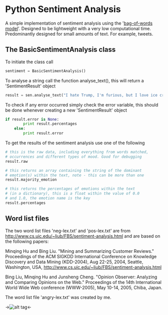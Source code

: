 # Python Sentiment Analysis
A simple implementation of sentiment analysis using the '[bag-of-words model](https://en.wikipedia.org/wiki/Bag-of-words_model)'. Designed to be lightweight with a very low computational time. Predominantly designed for small amounts of text. For example, tweets.

## The BasicSentimentAnalysis class
To initiate the class call
```python
sentiment = BasicSentimentAnalysis()
```
To analyse a string call the function analyse_text(), this will return a 'SentimentResult' object
```python
result = sen.analyse_text("I hate Trump, I'm furious, but I love ice cream.")
```
To check if any error occurred simply check the error variable, this should be done whenever creating a new 'SentimentResult' object
```python
if result.error is None:
        print result.percentages
    else:
        print result.error
```
To get the results of the sentiment analysis use one of the following
```python
# this is the raw data, including everything from words matched, 
# occurrences and different types of mood. Good for debugging
result.raw

# this returns an array containing the string of the dominant 
# emotion(s) within the text, note - this can be more than one
result.majority_emotion

# this returns the percentages of emotions within the text 
# (in a dictionary), this is a float within the value of 0.0 
# and 1.0, the emotion name is the key
result.percentages
```

## Word list files
The two word list files 'neg-lex.txt' and 'pos-lex.txt' are from http://www.cs.uic.edu/~liub/FBS/sentiment-analysis.html and are based on the following papers:

Minqing Hu and Bing Liu. "Mining and Summarizing Customer Reviews." Proceedings of the ACM SIGKDD International Conference on Knowledge Discovery and Data Mining (KDD-2004), Aug 22-25, 2004, Seattle, Washington, USA,
http://www.cs.uic.edu/~liub/FBS/sentiment-analysis.html

Bing Liu, Minqing Hu and Junsheng Cheng. "Opinion Observer: Analyzing 
and Comparing Opinions on the Web." Proceedings of the 14th 
International World Wide Web conference (WWW-2005), May 10-14, 
2005, Chiba, Japan.

The word list file 'angry-lex.txt' was created by me.

->![alt tag](https://joemcalister.com/img/git/logo.png)<-